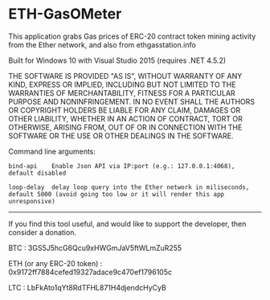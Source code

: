 # ETH-GasOMeter

This application grabs Gas prices of ERC-20 contract token mining activity from the Ether network, and also from ethgasstation.info

Built for Windows 10 with Visual Studio 2015 (requires .NET 4.5.2)

THE SOFTWARE IS PROVIDED "AS IS", WITHOUT WARRANTY OF ANY KIND, EXPRESS OR
IMPLIED, INCLUDING BUT NOT LIMITED TO THE WARRANTIES OF MERCHANTABILITY, FITNESS
FOR A PARTICULAR PURPOSE AND NONINFRINGEMENT. IN NO EVENT SHALL THE AUTHORS OR
COPYRIGHT HOLDERS BE LIABLE FOR ANY CLAIM, DAMAGES OR OTHER LIABILITY, WHETHER
IN AN ACTION OF CONTRACT, TORT OR OTHERWISE, ARISING FROM, OUT OF OR IN
CONNECTION WITH THE SOFTWARE OR THE USE OR OTHER DEALINGS IN THE SOFTWARE.

Command line arguments:

	bind-api	Enable Json API via IP:port (e.g.: 127.0.0.1:4068), default disabled
	
	loop-delay	delay loop query into the Ether network in miliseconds, default 5000 (avoid going too low or it will render this app unresponsive)

--------------------------------------------------------------------

If you find this tool useful, and would like to support the developer, then consider a donation.

BTC						:	3GS5J5hcG6Qcu9xHWGmJaV5ftWLmZuR255

ETH (or any ERC-20 token)	:	0x9172ff7884cefed19327adace9c470ef1796105c

LTC						:	LbFkAto1qYt8RdTFHL871H4djendcHyCyB
